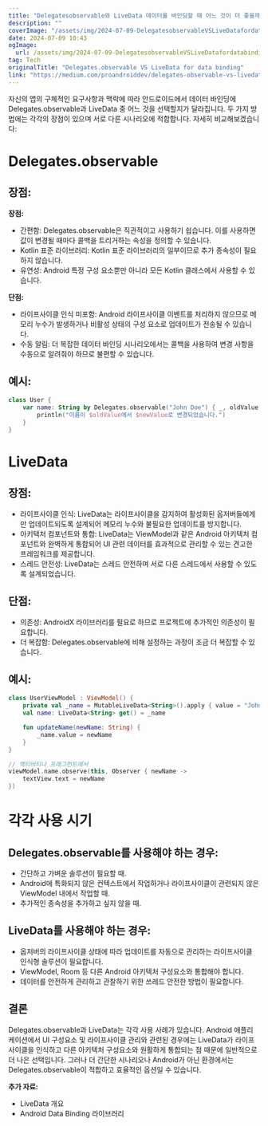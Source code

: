 ```yaml
---
title: "Delegatesobservable와 LiveData 데이터를 바인딩할 때 어느 것이 더 좋을까"
description: ""
coverImage: "/assets/img/2024-07-09-DelegatesobservableVSLiveDatafordatabinding_0.png"
date: 2024-07-09 10:43
ogImage: 
  url: /assets/img/2024-07-09-DelegatesobservableVSLiveDatafordatabinding_0.png
tag: Tech
originalTitle: "Delegates.observable VS LiveData for data binding"
link: "https://medium.com/proandroiddev/delegates-observable-vs-livedata-for-data-binding-2b4777c732cb"
---
```



자신의 앱의 구체적인 요구사항과 맥락에 따라 안드로이드에서 데이터 바인딩에 Delegates.observable과 LiveData 중 어느 것을 선택할지가 달라집니다. 두 가지 방법에는 각각의 장점이 있으며 서로 다른 시나리오에 적합합니다. 자세히 비교해보겠습니다:

# Delegates.observable

## 장점:

<div class="content-ad"></div>

**장점:**

- 간편함: Delegates.observable은 직관적이고 사용하기 쉽습니다. 이를 사용하면 값이 변경될 때마다 콜백을 트리거하는 속성을 정의할 수 있습니다.
- Kotlin 표준 라이브러리: Kotlin 표준 라이브러리의 일부이므로 추가 종속성이 필요하지 않습니다.
- 유연성: Android 특정 구성 요소뿐만 아니라 모든 Kotlin 클래스에서 사용할 수 있습니다.

**단점:**

- 라이프사이클 인식 미포함: Android 라이프사이클 이벤트를 처리하지 않으므로 메모리 누수가 발생하거나 비활성 상태의 구성 요소로 업데이트가 전송될 수 있습니다.
- 수동 알림: 더 복잡한 데이터 바인딩 시나리오에서는 콜백을 사용하여 변경 사항을 수동으로 알려줘야 하므로 불편할 수 있습니다.

## 예시:

<div class="content-ad"></div>

```kotlin
class User {
    var name: String by Delegates.observable("John Doe") { _, oldValue, newValue ->
        println("이름이 $oldValue에서 $newValue로 변경되었습니다.")
    }
}
```

# LiveData

## 장점:

- 라이프사이클 인식: LiveData는 라이프사이클을 감지하여 활성화된 옵저버들에게만 업데이트되도록 설계되어 메모리 누수와 불필요한 업데이트를 방지합니다.
- 아키텍처 컴포넌트와 통합: LiveData는 ViewModel과 같은 Android 아키텍처 컴포넌트와 완벽하게 통합되어 UI 관련 데이터를 효과적으로 관리할 수 있는 견고한 프레임워크를 제공합니다.
- 스레드 안전성: LiveData는 스레드 안전하며 서로 다른 스레드에서 사용할 수 있도록 설계되었습니다.


<div class="content-ad"></div>

## 단점:

- 의존성: AndroidX 라이브러리를 필요로 하므로 프로젝트에 추가적인 의존성이 필요합니다.
- 더 복잡함: Delegates.observable에 비해 설정하는 과정이 조금 더 복잡할 수 있습니다.

## 예시:

```kotlin
class UserViewModel : ViewModel() {
    private val _name = MutableLiveData<String>().apply { value = "John Doe" }
    val name: LiveData<String> get() = _name

    fun updateName(newName: String) {
        _name.value = newName
    }
}

// 액티비티나 프래그먼트에서
viewModel.name.observe(this, Observer { newName ->
    textView.text = newName
})
```

<div class="content-ad"></div>

# 각각 사용 시기

## Delegates.observable를 사용해야 하는 경우:

- 간단하고 가벼운 솔루션이 필요할 때.
- Android에 특화되지 않은 컨텍스트에서 작업하거나 라이프사이클이 관련되지 않은 ViewModel 내에서 작업할 때.
- 추가적인 종속성을 추가하고 싶지 않을 때.

## LiveData를 사용해야 하는 경우:

<div class="content-ad"></div>

- 옵저버의 라이프사이클 상태에 따라 업데이트를 자동으로 관리하는 라이프사이클 인식형 솔루션이 필요합니다.
- ViewModel, Room 등 다른 Android 아키텍처 구성요소와 통합해야 합니다.
- 데이터를 안전하게 관리하고 관찰하기 위한 쓰레드 안전한 방법이 필요합니다.

## 결론

Delegates.observable과 LiveData는 각각 사용 사례가 있습니다. Android 애플리케이션에서 UI 구성요소 및 라이프사이클 관리와 관련된 경우에는 LiveData가 라이프사이클을 인식하고 다른 아키텍처 구성요소와 원활하게 통합되는 점 때문에 일반적으로 더 나은 선택입니다. 그러나 더 간단한 시나리오나 Android가 아닌 환경에서는 Delegates.observable이 적합하고 효율적인 옵션일 수 있습니다.

**추가 자료:**

<div class="content-ad"></div>

- LiveData 개요
- Android Data Binding 라이브러리
